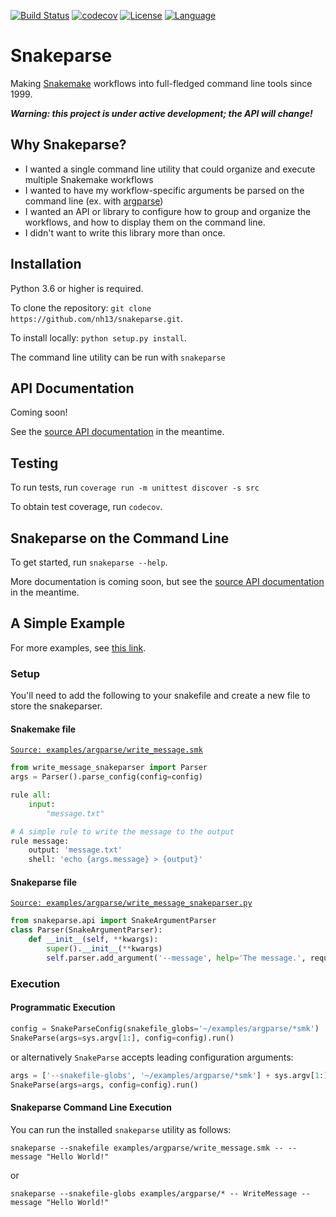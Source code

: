 [![Build Status](https://travis-ci.org/nh13/snakeparse.svg?branch=master)](https://travis-ci.org/nh13/snakeparse)
[![codecov](https://codecov.io/gh/nh13/snakeparse/branch/master/graph/badge.svg)](https://codecov.io/gh/nh13/snakeparse)
[![License](http://img.shields.io/badge/license-MIT-blue.svg)](https://github.com/nh13/snakeparse/blob/master/LICENSE)
[![Language](http://img.shields.io/badge/language-python-brightgreen.svg)](http://www.python.org/)

Snakeparse
====

Making [Snakemake](https://bitbucket.org/snakemake/snakemake) workflows into full-fledged command line tools since 1999.

***Warning: this project is under active development; the API will change!***

## Why Snakeparse?

- I wanted a single command line utility that could organize and execute multiple Snakemake workflows
- I wanted to have my workflow-specific arguments be parsed on the command line (ex. with [argparse](https://docs.python.org/3/library/argparse.html))
- I wanted an API or library to configure how to group and organize the workflows, and how to display them on the command line.
- I didn't want to write this library more than once.

## Installation

Python 3.6 or higher is required.

To clone the repository: `git clone https://github.com/nh13/snakeparse.git`.

To install locally: `python setup.py install`.

The command line utility can be run with `snakeparse`

## API Documentation

Coming soon!

See the [source API documentation](https://github.com/nh13/snakeparse/blob/master/src/snakeparse/api.py) in the meantime.

## Testing

To run tests, run `coverage run -m unittest discover -s src`

To obtain test coverage, run `codecov`.

## Snakeparse on the Command Line

To get started, run `snakeparse --help`.

More documentation is coming soon, but see the [source API documentation](https://github.com/nh13/snakeparse/blob/master/src/snakeparse/api.py) in the meantime.

## A Simple Example

For more examples, see [this link](https://github.com/nh13/snakeparse/blob/master/examples/README.md).

### Setup

You'll need to add the following to your snakefile and create a new file to store the snakeparser.

#### Snakemake file

[`Source: examples/argparse/write_message.smk`](https://github.com/nh13/snakeparse/blob/master/examples/argparse/write_message.smk)

```python
from write_message_snakeparser import Parser
args = Parser().parse_config(config=config)

rule all:
    input:
        "message.txt"

# A simple rule to write the message to the output
rule message:
    output: 'message.txt'
    shell: 'echo {args.message} > {output}'
```

#### Snakeparse file

[`Source: examples/argparse/write_message_snakeparser.py`](https://github.com/nh13/snakeparse/blob/master/examples/argparse/write_message_snakeparser.py)


```python
from snakeparse.api import SnakeArgumentParser
class Parser(SnakeArgumentParser):
    def __init__(self, **kwargs):
        super().__init__(**kwargs)
        self.parser.add_argument('--message', help='The message.', required=True)
```

### Execution

#### Programmatic Execution

```python
config = SnakeParseConfig(snakefile_globs='~/examples/argparse/*smk')
SnakeParse(args=sys.argv[1:], config=config).run()
```

or alternatively `SnakeParse` accepts leading configuration arguments:


```python
args = ['--snakefile-globs', '~/examples/argparse/*smk'] + sys.argv[1:]
SnakeParse(args=args, config=config).run()
```

#### Snakeparse Command Line Execution

You can run the installed `snakeparse` utility as follows:

```snakeparse --snakefile examples/argparse/write_message.smk -- --message "Hello World!"```

or 

```snakeparse --snakefile-globs examples/argparse/* -- WriteMessage --message "Hello World!"```
